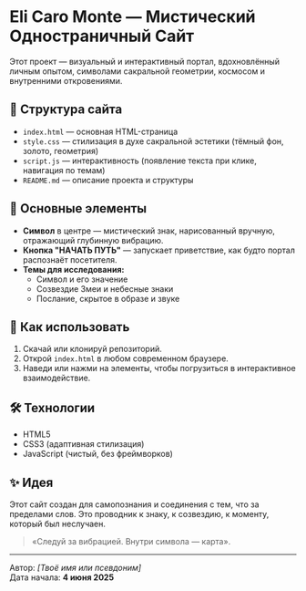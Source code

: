 # Eli Caro Monte — Мистический Одностраничный Сайт

Этот проект — визуальный и интерактивный портал, вдохновлённый личным опытом, символами сакральной геометрии, космосом и внутренними откровениями.

## 🔮 Структура сайта

- `index.html` — основная HTML-страница
- `style.css` — стилизация в духе сакральной эстетики (тёмный фон, золото, геометрия)
- `script.js` — интерактивность (появление текста при клике, навигация по темам)
- `README.md` — описание проекта и структуры

## 🧩 Основные элементы

- **Символ** в центре — мистический знак, нарисованный вручную, отражающий глубинную вибрацию.
- **Кнопка "НАЧАТЬ ПУТЬ"** — запускает приветствие, как будто портал распознаёт посетителя.
- **Темы для исследования:**
  - Символ и его значение
  - Созвездие Змеи и небесные знаки
  - Послание, скрытое в образе и звуке

## 🚀 Как использовать

1. Скачай или клонируй репозиторий.
2. Открой `index.html` в любом современном браузере.
3. Наведи или нажми на элементы, чтобы погрузиться в интерактивное взаимодействие.

## 🛠 Технологии

- HTML5
- CSS3 (адаптивная стилизация)
- JavaScript (чистый, без фреймворков)

## ✨ Идея

Этот сайт создан для самопознания и соединения с тем, что за пределами слов. Это проводник к знаку, к созвездию, к моменту, который был неслучаен.

> «Следуй за вибрацией. Внутри символа — карта».

---

Автор: *[Твоё имя или псевдоним]*  
Дата начала: **4 июня 2025**
